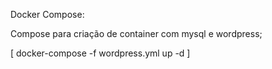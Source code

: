 Docker Compose: 

Compose para criação de container com mysql e wordpress; 

[ docker-compose -f wordpress.yml up -d ] 